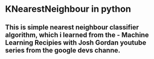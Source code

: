 # KNearestNeighbour in python

## This is simple nearest neighbour classifier algorithm, which i learned from the - Machine Learning Recipies with Josh Gordan youtube series from the google devs channe.

